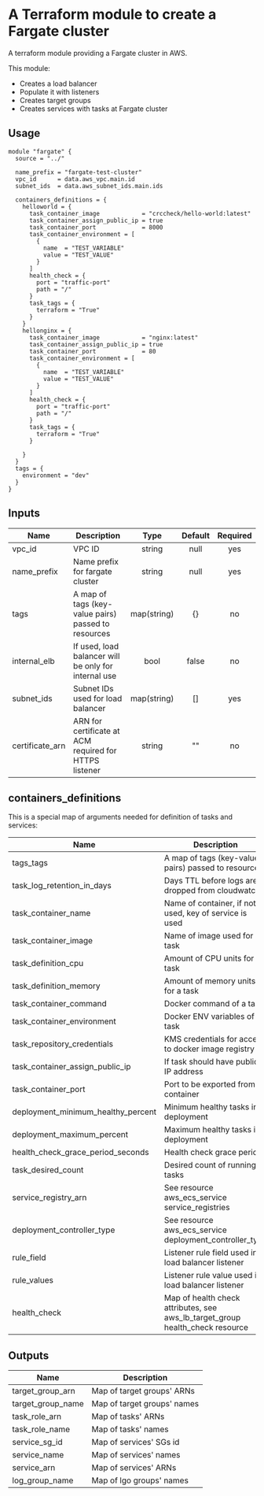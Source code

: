 # A Terraform module to create a Fargate cluster

A terraform module providing a Fargate cluster in AWS.

This module:

- Creates a load balancer
- Populate it with listeners
- Creates target groups
- Creates services with tasks at Fargate cluster

## Usage

```hcl
module "fargate" {
  source = "../"

  name_prefix = "fargate-test-cluster"
  vpc_id      = data.aws_vpc.main.id
  subnet_ids  = data.aws_subnet_ids.main.ids

  containers_definitions = {
    helloworld = {
      task_container_image            = "crccheck/hello-world:latest"
      task_container_assign_public_ip = true
      task_container_port             = 8000
      task_container_environment = [
        {
          name  = "TEST_VARIABLE"
          value = "TEST_VALUE"
        }
      ]
      health_check = {
        port = "traffic-port"
        path = "/"
      }
      task_tags = {
        terraform = "True"
      }
    }
    hellonginx = {
      task_container_image            = "nginx:latest"
      task_container_assign_public_ip = true
      task_container_port             = 80
      task_container_environment = [
        {
          name  = "TEST_VARIABLE"
          value = "TEST_VALUE"
        }
      ]
      health_check = {
        port = "traffic-port"
        path = "/"
      }
      task_tags = {
        terraform = "True"
      }

    }
  }
  tags = {
    environment = "dev"
  }
}
```

## Inputs

| Name | Description | Type | Default | Required |
|------|-------------|:----:|:-----:|:-----:|
| vpc_id | VPC ID | string | null | yes |
| name_prefix | Name prefix for fargate cluster | string | null | yes |
| tags | A map of tags (key-value pairs) passed to resources | map(string) | {} | no |
| internal_elb | If used, load balancer will be only for internal use | bool | false | no |
| subnet_ids | Subnet IDs used for load balancer | map(string) | [] | yes |
| certificate_arn | ARN for certificate at ACM required for HTTPS listener | string | "" | no |

## containers_definitions

This is a special map of arguments needed for definition of tasks and services:

| Name | Description | Type | Default | Required |
|------|-------------|:----:|:-----:|:-----:|
| tags_tags | A map of tags (key-value pairs) passed to resources | map(string) | {} | no |
| task_log_retention_in_days | Days TTL before logs are dropped from cloudwatch | number | 30 | no |
| task_container_name | Name of container, if not used, key of service is used | string | key of container_definitions | no |
| task_container_image | Name of image used for task | string | nginx | no |
| task_definition_cpu | Amount of CPU units for a task | number | 256 | no |
| task_definition_memory | Amount of memory units for a task | number | 1024 | no |
| task_container_command | Docker command of a task | list(string) | [] | no | 
| task_container_environment | Docker ENV variables of a task | list(string) | [] | no |
| task_repository_credentials | KMS credentials for access to docker image registry | string | null | no |
| task_container_assign_public_ip | If task should have public IP address | bool | null | no |
| task_container_port | Port to be exported from container | number | null | yes |
| deployment_minimum_healthy_percent | Minimum healthy tasks in deployment | number | 50 | no |
| deployment_maximum_percent | Maximum healthy tasks in deployment | number | 200 | no |
| health_check_grace_period_seconds | Health check grace period | number | 300 | no |
| task_desired_count | Desired count of running tasks | number | 1 | no |
| service_registry_arn | See resource aws_ecs_service service_registries | string | null | no |
| deployment_controller_type | See resource aws_ecs_service deployment_controller_type | string | ECS | no | 
| rule_field | Listener rule field used in load balancer listener | string | host-header | no |
| rule_values | Listener rule value used in load balancer listener | string | "${each.key}.com" | no |
| health_check | Map of health check attributes, see aws_lb_target_group health_check resource | map(string) | {} | no |


## Outputs

| Name | Description |
|------|-------------|
| target_group_arn | Map of target groups' ARNs |
| target_group_name | Map of target groups' names |
| task_role_arn | Map of tasks' ARNs |
| task_role_name |  Map of tasks' names |
| service_sg_id | Map of services' SGs id |
| service_name | Map of services' names |
| service_arn | Map of services' ARNs |
| log_group_name | Map of lgo groups' names |








